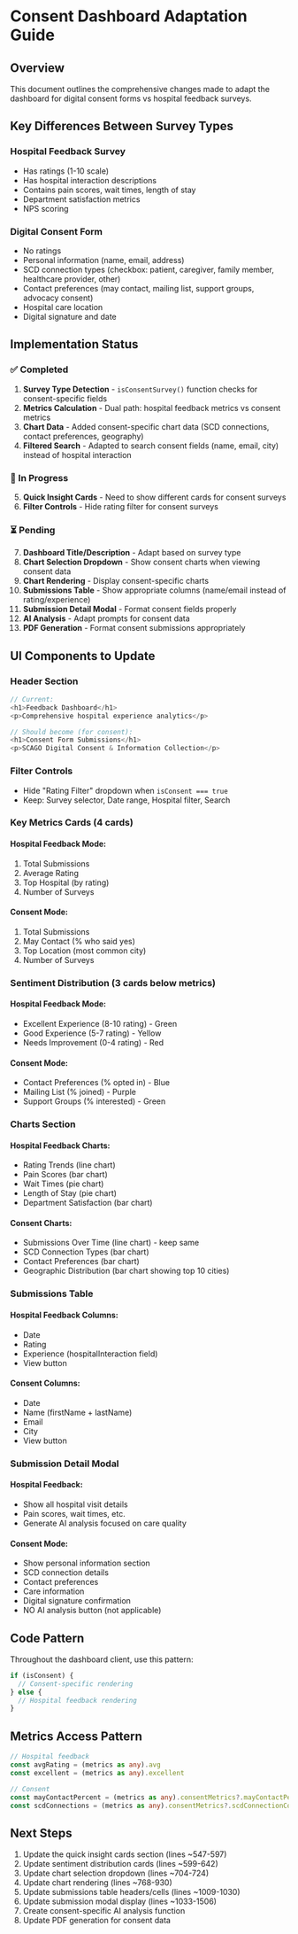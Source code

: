 # Consent Dashboard Adaptation Guide

## Overview
This document outlines the comprehensive changes made to adapt the dashboard for digital consent forms vs hospital feedback surveys.

## Key Differences Between Survey Types

### Hospital Feedback Survey
- Has ratings (1-10 scale)
- Has hospital interaction descriptions
- Contains pain scores, wait times, length of stay
- Department satisfaction metrics
- NPS scoring

### Digital Consent Form
- No ratings
- Personal information (name, email, address)
- SCD connection types (checkbox: patient, caregiver, family member, healthcare provider, other)
- Contact preferences (may contact, mailing list, support groups, advocacy consent)
- Hospital care location
- Digital signature and date

## Implementation Status

### ✅ Completed
1. **Survey Type Detection** - `isConsentSurvey()` function checks for consent-specific fields
2. **Metrics Calculation** - Dual path: hospital feedback metrics vs consent metrics
3. **Chart Data** - Added consent-specific chart data (SCD connections, contact preferences, geography)
4. **Filtered Search** - Adapted to search consent fields (name, email, city) instead of hospital interaction

### 🔄 In Progress
5. **Quick Insight Cards** - Need to show different cards for consent surveys
6. **Filter Controls** - Hide rating filter for consent surveys

### ⏳ Pending
7. **Dashboard Title/Description** - Adapt based on survey type
8. **Chart Selection Dropdown** - Show consent charts when viewing consent data
9. **Chart Rendering** - Display consent-specific charts
10. **Submissions Table** - Show appropriate columns (name/email instead of rating/experience)
11. **Submission Detail Modal** - Format consent fields properly
12. **AI Analysis** - Adapt prompts for consent data
13. **PDF Generation** - Format consent submissions appropriately

## UI Components to Update

### Header Section
```typescript
// Current:
<h1>Feedback Dashboard</h1>
<p>Comprehensive hospital experience analytics</p>

// Should become (for consent):
<h1>Consent Form Submissions</h1>
<p>SCAGO Digital Consent & Information Collection</p>
```

### Filter Controls
- Hide "Rating Filter" dropdown when `isConsent === true`
- Keep: Survey selector, Date range, Hospital filter, Search

### Key Metrics Cards (4 cards)

#### Hospital Feedback Mode:
1. Total Submissions
2. Average Rating
3. Top Hospital (by rating)
4. Number of Surveys

#### Consent Mode:
1. Total Submissions
2. May Contact (% who said yes)
3. Top Location (most common city)
4. Number of Surveys

### Sentiment Distribution (3 cards below metrics)

#### Hospital Feedback Mode:
- Excellent Experience (8-10 rating) - Green
- Good Experience (5-7 rating) - Yellow  
- Needs Improvement (0-4 rating) - Red

#### Consent Mode:
- Contact Preferences (% opted in) - Blue
- Mailing List (% joined) - Purple
- Support Groups (% interested) - Green

### Charts Section

#### Hospital Feedback Charts:
- Rating Trends (line chart)
- Pain Scores (bar chart)
- Wait Times (pie chart)
- Length of Stay (pie chart)
- Department Satisfaction (bar chart)

#### Consent Charts:
- Submissions Over Time (line chart) - keep same
- SCD Connection Types (bar chart)
- Contact Preferences (bar chart)
- Geographic Distribution (bar chart showing top 10 cities)

### Submissions Table

#### Hospital Feedback Columns:
- Date
- Rating  
- Experience (hospitalInteraction field)
- View button

#### Consent Columns:
- Date
- Name (firstName + lastName)
- Email
- City
- View button

### Submission Detail Modal

#### Hospital Feedback:
- Show all hospital visit details
- Pain scores, wait times, etc.
- Generate AI analysis focused on care quality

#### Consent Mode:
- Show personal information section
- SCD connection details
- Contact preferences
- Care information
- Digital signature confirmation
- NO AI analysis button (not applicable)

## Code Pattern

Throughout the dashboard client, use this pattern:

```typescript
if (isConsent) {
  // Consent-specific rendering
} else {
  // Hospital feedback rendering
}
```

## Metrics Access Pattern

```typescript
// Hospital feedback
const avgRating = (metrics as any).avg
const excellent = (metrics as any).excellent

// Consent
const mayContactPercent = (metrics as any).consentMetrics?.mayContactPercent
const scdConnections = (metrics as any).consentMetrics?.scdConnectionCounts
```

## Next Steps
1. Update the quick insight cards section (lines ~547-597)
2. Update sentiment distribution cards (lines ~599-642)
3. Update chart selection dropdown (lines ~704-724)
4. Update chart rendering (lines ~768-930)
5. Update submissions table headers/cells (lines ~1009-1030)
6. Update submission modal display (lines ~1033-1506)
7. Create consent-specific AI analysis function
8. Update PDF generation for consent data

